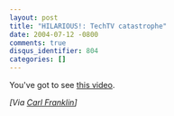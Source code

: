 ```yaml
---
layout: post
title: "HILARIOUS!: TechTV catastrophe"
date: 2004-07-12 -0800
comments: true
disqus_identifier: 804
categories: []
---
```

You've got to see [this video](http://media.ebaumsworld.com/techtv.wmv).

*[Via [Carl Franklin](http://weblogs.asp.net/cfranklin/)]*

